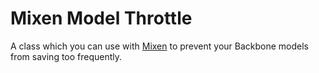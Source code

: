 Mixen Model Throttle
==================== 

A class which you can use with [Mixen](https://github.com/HubSpot/Mixen) to prevent your Backbone models
from saving too frequently.
